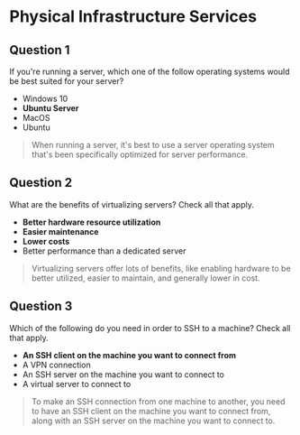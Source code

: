 # Physical Infrastructure Services
 
## Question 1

If you're running a server, which one of the follow operating systems would be best suited for your server?
* Windows 10
* **Ubuntu Server**
* MacOS
* Ubuntu

> When running a server, it's best to use a server operating system that's been specifically optimized for server performance.

## Question 2

What are the benefits of virtualizing servers? Check all that apply.

* **Better hardware resource utilization**
* **Easier maintenance**
* **Lower costs**
* Better performance than a dedicated server

> Virtualizing servers offer lots of benefits, like enabling hardware to be better utilized, easier to maintain, and generally lower in cost.

## Question 3

Which of the following do you need in order to SSH to a machine? Check all that apply.

* **An SSH client on the machine you want to connect from**
* A VPN connection
* An SSH server on the machine you want to connect to
* A virtual server to connect to

> To make an SSH connection from one machine to another, you need to have an SSH client on the machine you want to connect from, along with an SSH server on the machine you want to connect to.